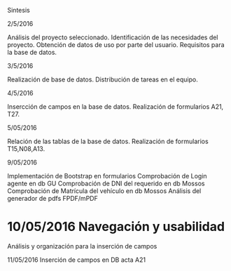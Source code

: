 

Sintesis

2/5/2016

Análisis del proyecto seleccionado.
Identificación de las necesidades del proyecto.
Obtención de datos de uso por parte del usuario.
Requisitos para la base de datos.

3/5/2016

Realización de base de datos.
Distribución de tareas en el equipo.

4/5/2016

Insercción de campos en la base de datos.
Realización de formularios A21, T27.

5/05/2016

Relación de las tablas de la base de datos.
Realización de formularios T15,N08,A13.

9/05/2016

Implementación de Bootstrap en formularios
Comprobación de Login agente en db GU
Comprobación de DNI del requerido en db Mossos
Comprobación de Matrícula del vehículo en db Mossos
Análisis del generador de pdfs FPDF/mPDF

10/05/2016
Navegación y usabilidad
=======


Análisis y organización para la inserción de campos

11/05/2016
Inserción de campos en DB acta A21
